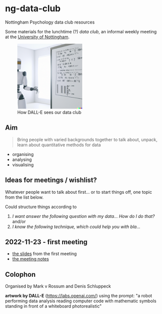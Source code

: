# ng-data-club

Nottingham Psychology data club resources

Some materials for the lunchtime (?) *data club*, an informal weekly meeting at the [University of Nottingham](https://www.nottingham.ac.uk/psychology/).

<figure>

<img src="images/dall-e-image.png" width="50%"/>
<br>
<caption>How DALL-E sees our data club</caption>
</figure>

## Aim

>Bring people with varied backgrounds together to talk about, unpack, learn about quantitative methods for data

- organising
- analysing
- visualising

## Ideas for meetings / wishlist?

Whatever people want to talk about first... or to start things off, one topic from the list below.

Could structure things according to

1. *I want answer the following question with my data... How do I do that?* and/or
2. *I know the following technique, which could help you with bla...*

## 2022-11-23 - first meeting

- [the slides](./2022-11-23-first-meeting.html) from the first meeting
- [the meeting notes](./2022-11-23-meeting-notes.md) 


## Colophon

Organised by Mark v Rossum and Denis Schluppeck

**artwork by DALL-E** (https://labs.openai.com/) using the prompt: "a robot performing data analysis reading computer code with mathematic symbols standing in front of a whiteboard photorealistic"